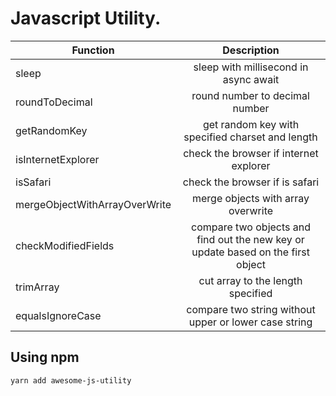 # Javascript Utility.

| Function                      |                                   Description                                    |
| ----------------------------- | :------------------------------------------------------------------------------: |
| sleep                         |                      sleep with millisecond in async await                       |
| roundToDecimal                |                          round number to decimal number                          |
| getRandomKey                  |                 get random key with specified charset and length                 |
| isInternetExplorer            |                      check the browser if internet explorer                      |
| isSafari                      |                          check the browser if is safari                          |
| mergeObjectWithArrayOverWrite |                        merge objects with array overwrite                        |
| checkModifiedFields           | compare two objects and find out the new key or update based on the first object |
| trimArray                     |                        cut array to the length specified                         |
| equalsIgnoreCase              |              compare two string without upper or lower case string               |

## Using npm

```bash
yarn add awesome-js-utility
```
